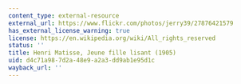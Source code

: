 ```yaml
---
content_type: external-resource
external_url: https://www.flickr.com/photos/jerry39/27876421579
has_external_license_warning: true
license: https://en.wikipedia.org/wiki/All_rights_reserved
status: ''
title: Henri Matisse, Jeune fille lisant (1905)
uid: d4c71a98-7d2a-48e9-a2a3-dd9ab1e95d1c
wayback_url: ''
---
```

